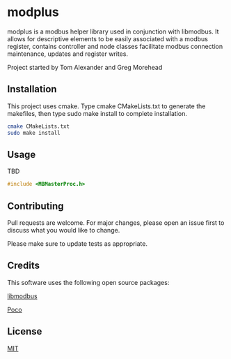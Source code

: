 # modplus

modplus is a modbus helper library used in conjunction with libmodbus. It allows for descriptive elements to be easily associated with a modbus register, contains controller and node classes facilitate modbus connection maintenance, updates and register writes.

Project started by Tom Alexander and Greg Morehead


## Installation

This project uses cmake. Type cmake CMakeLists.txt to generate the makefiles, then type sudo make install to complete installation.

```bash
cmake CMakeLists.txt
sudo make install
```

## Usage

TBD

```c++
#include <MBMasterProc.h>

```

## Contributing
Pull requests are welcome. For major changes, please open an issue first to discuss what you would like to change.

Please make sure to update tests as appropriate.

## Credits

This software uses the following open source packages:

[libmodbus](https://libmodbus.org/)

[Poco](https://pocoproject.org/)

## License
[MIT](https://choosealicense.com/licenses/mit/)
